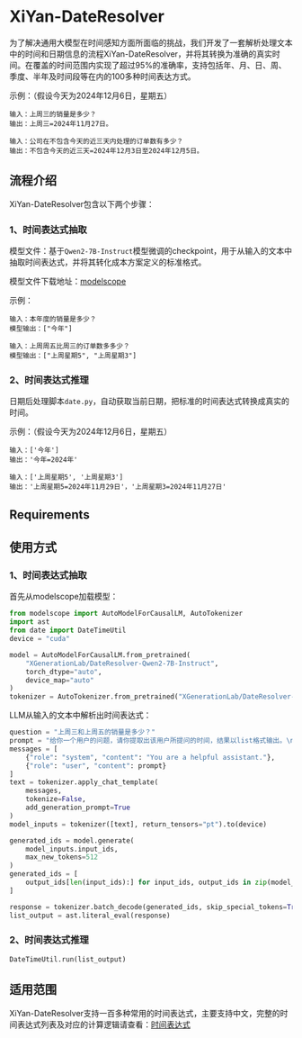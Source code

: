 # XiYan-DateResolver
为了解决通用大模型在时间感知方面所面临的挑战，我们开发了一套解析处理文本中的时间和日期信息的流程XiYan-DateResolver，并将其转换为准确的真实时间。在覆盖的时间范围内实现了超过95%的准确率，支持包括年、月、日、周、季度、半年及时间段等在内的100多种时间表达方式。

示例：（假设今天为2024年12月6日，星期五）

```text
输入：上周三的销量是多少？
输出：上周三=2024年11月27日。

输入：公司在不包含今天的近三天内处理的订单数有多少？
输出：不包含今天的近三天=2024年12月3日至2024年12月5日。
```

## 流程介绍

XiYan-DateResolver包含以下两个步骤：

### 1、时间表达式抽取

模型文件：基于`Qwen2-7B-Instruct`模型微调的checkpoint，用于从输入的文本中抽取时间表达式，并将其转化成本方案定义的标准格式。

模型文件下载地址：[modelscope](https://www.modelscope.cn/models/XGenerationLab/DateResolver-Qwen2-7B-Instruct)

示例：

```text
输入：本年度的销量是多少？
模型输出：["今年"]

输入：上周周五比周三的订单数多多少？
模型输出：["上周星期5", "上周星期3"]
```


### 2、时间表达式推理

日期后处理脚本`date.py`，自动获取当前日期，把标准的时间表达式转换成真实的时间。

示例：（假设今天为2024年12月6日，星期五）

```text
输入：['今年']
输出：'今年=2024年'

输入：['上周星期5', '上周星期3']
输出：'上周星期5=2024年11月29日'，'上周星期3=2024年11月27日'
```

## Requirements


## 使用方式
### 1、时间表达式抽取

首先从modelscope加载模型：
```python
from modelscope import AutoModelForCausalLM, AutoTokenizer
import ast
from date import DateTimeUtil
device = "cuda"

model = AutoModelForCausalLM.from_pretrained(
    "XGenerationLab/DateResolver-Qwen2-7B-Instruct",
    torch_dtype="auto",
    device_map="auto"
)
tokenizer = AutoTokenizer.from_pretrained("XGenerationLab/DateResolver-Qwen2-7B-Instruct")
```

LLM从输入的文本中解析出时间表达式：

```python
question = "上周三和上周五的销量是多少？"
prompt = "给你一个用户的问题，请你提取出该用户所提问的时间，结果以list格式输出。\n\n【用户问题】{question}\n\n\n【回答】\n".format(question=question)
messages = [
    {"role": "system", "content": "You are a helpful assistant."},
    {"role": "user", "content": prompt}
]
text = tokenizer.apply_chat_template(
    messages,
    tokenize=False,
    add_generation_prompt=True
)
model_inputs = tokenizer([text], return_tensors="pt").to(device)

generated_ids = model.generate(
    model_inputs.input_ids,
    max_new_tokens=512
)
generated_ids = [
    output_ids[len(input_ids):] for input_ids, output_ids in zip(model_inputs.input_ids, generated_ids)
]

response = tokenizer.batch_decode(generated_ids, skip_special_tokens=True)[0]
list_output = ast.literal_eval(response)
```

### 2、时间表达式推理
```python
DateTimeUtil.run(list_output)
```


## 适用范围

XiYan-DateResolver支持一百多种常用的时间表达式，主要支持中文，完整的时间表达式列表及对应的计算逻辑请查看：[时间表达式](https://github.com/XGenerationLab/XiYan-DateResolver/blob/main/%E6%97%B6%E9%97%B4%E8%A1%A8%E8%BE%BE%E5%BC%8F.xlsx)


